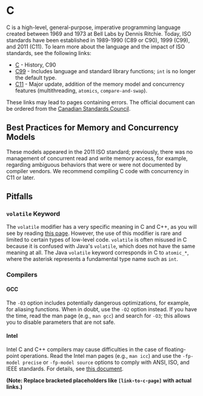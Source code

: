 # C

C is a high-level, general-purpose, imperative programming language created between 1969 and 1973 at Bell Labs by Dennis Ritchie.  Today, ISO standards have been established in 1989-1990 (C89 or C90), 1999 (C99), and 2011 (C11). To learn more about the language and the impact of ISO standards, see the following links:

* [C](link-to-c-page) - History, C90
* [C99](link-to-c99-page) - Includes language and standard library functions; `int` is no longer the default type.
* [C11](link-to-c11-page) - Major update, addition of the memory model and concurrency features (multithreading, `atomics`, `compare-and-swap`).

These links may lead to pages containing errors. The official document can be ordered from the [Canadian Standards Council](link-to-canadian-standards-council).


## Best Practices for Memory and Concurrency Models

These models appeared in the 2011 ISO standard; previously, there was no management of concurrent read and write memory access, for example, regarding ambiguous behaviors that were or were not documented by compiler vendors. We recommend compiling C code with concurrency in C11 or later.


## Pitfalls

### `volatile` Keyword

The `volatile` modifier has a very specific meaning in C and C++, as you will see by reading [this page](link-to-volatile-page). However, the use of this modifier is rare and limited to certain types of low-level code.  `volatile` is often misused in C because it is confused with Java's `volatile`, which does not have the same meaning at all. The Java `volatile` keyword corresponds in C to `atomic_*`, where the asterisk represents a fundamental type name such as `int`.


### Compilers

#### GCC

The `-O3` option includes potentially dangerous optimizations, for example, for aliasing functions. When in doubt, use the `-O2` option instead. If you have the time, read the man page (e.g., `man gcc`) and search for `-O3`; this allows you to disable parameters that are not safe.

#### Intel

Intel C and C++ compilers may cause difficulties in the case of floating-point operations.  Read the Intel man pages (e.g., `man icc`) and use the `-fp-model precise` or `-fp-model source` options to comply with ANSI, ISO, and IEEE standards. For details, see [this document](link-to-intel-document).


**(Note:  Replace bracketed placeholders like `[link-to-c-page]` with actual links.)**
